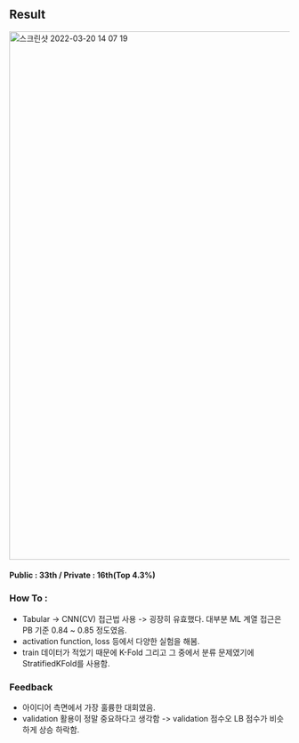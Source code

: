 ## Result

<img width="950" alt="스크린샷 2022-03-20 14 07 19" src="https://user-images.githubusercontent.com/49870977/159149068-04492a97-7b2a-42a6-bec1-7611439d5ebd.png">

#### Public : 33th / Private : 16th(Top 4.3%)

### How To :
- Tabular -> CNN(CV) 접근법 사용 -> 굉장히 유효했다. 대부분 ML 계열 접근은 PB 기준 0.84 ~ 0.85 정도였음.
- activation function, loss 등에서 다양한 실험을 해봄.
- train 데이터가 적었기 때문에 K-Fold 그리고 그 중에서 분류 문제였기에 StratifiedKFold를 사용함.

### Feedback
- 아이디어 측면에서 가장 훌륭한 대회였음.
- validation 활용이 정말 중요하다고 생각함 -> validation 점수오 LB 점수가 비슷하게 상승 하락함.
